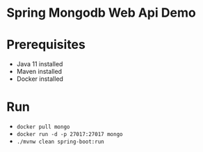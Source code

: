 # Spring Mongodb Web Api Demo 

# Prerequisites

* Java 11 installed
* Maven installed
* Docker installed

# Run 
* `docker pull mongo`
* `docker run -d -p 27017:27017 mongo`
* `./mvnw clean spring-boot:run`